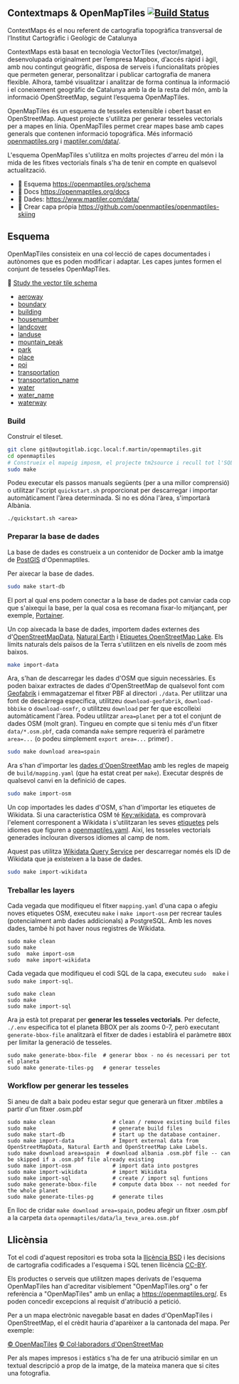 ## Contextmaps & OpenMapTiles [![Build Status](https://github.com/openmaptiles/openmaptiles/workflows/OMT_CI/badge.svg?branch=master)](https://github.com/openmaptiles/openmaptiles/actions)

ContextMaps és el nou referent de cartografia topogràfica transversal de l’Institut Cartogràfic i Geològic de Catalunya

ContextMaps està basat en tecnologia VectorTiles (vector/imatge), desenvolupada originalment per l’empresa Mapbox, d’accés ràpid i àgil, amb nou contingut geogràfic, disposa de serveis i funcionalitats pròpies que permeten generar, personalitzar i publicar cartografia de manera flexible. Alhora, també visualitzar i analitzar de forma contínua la informació i el coneixement geogràfic de Catalunya amb la de la resta del món, amb la informació OpenStreetMap, seguint l’esquema OpenMapTiles.

OpenMapTiles és un esquema de tesseles extensible i obert basat en OpenStreetMap. Aquest projecte s'utilitza per generar tesseles vectorials per a mapes en línia. OpenMapTiles permet crear mapes base amb capes generals que contenen informació topogràfica. Més informació [openmaptiles.org](https://openmaptiles.org/) i [maptiler.com/data/](https://www.maptiler.com/data/).

L'esquema OpenMapTiles s'utilitza en molts projectes d'arreu del món i la mida de les fitxes vectorials finals s'ha de tenir en compte en qualsevol actualització.

- :link: Esquema https://openmaptiles.org/schema
- :link: Docs https://openmaptiles.org/docs
- :link: Dades: https://www.maptiler.com/data/
- :link: Crear capa própia https://github.com/openmaptiles/openmaptiles-skiing

## Esquema

OpenMapTiles consisteix en una col·lecció de capes documentades i autònomes que es poden modificar i adaptar.
Les capes juntes formen el conjunt de tesseles OpenMapTiles.

:link: [Study the vector tile schema](http://openmaptiles.org/schema)

- [aeroway](https://openmaptiles.org/schema/#aeroway)
- [boundary](https://openmaptiles.org/schema/#boundary)
- [building](https://openmaptiles.org/schema/#building)
- [housenumber](https://openmaptiles.org/schema/#housenumber)
- [landcover](https://openmaptiles.org/schema/#landcover)
- [landuse](https://openmaptiles.org/schema/#landuse)
- [mountain_peak](https://openmaptiles.org/schema/#mountain_peak)
- [park](https://openmaptiles.org/schema/#park)
- [place](https://openmaptiles.org/schema/#place)
- [poi](https://openmaptiles.org/schema/#poi)
- [transportation](https://openmaptiles.org/schema/#transportation)
- [transportation_name](https://openmaptiles.org/schema/#transportation_name)
- [water](https://openmaptiles.org/schema/#water)
- [water_name](https://openmaptiles.org/schema/#water_name)
- [waterway](https://openmaptiles.org/schema/#waterway)

### Build

Construir el tileset.

```bash
git clone git@autogitlab.icgc.local:f.martin/openmaptiles.git
cd openmaptiles
# Construeix el mapeig imposm, el projecte tm2source i recull tot l'SQL
sudo make
```

Podeu executar els passos manuals següents (per a una millor comprensió) o utilitzar l'script `quickstart.sh` proporcionat per descarregar i importar automàticament l'àrea determinada. Si no es dóna l'àrea, s'importarà Albània.

```
./quickstart.sh <area>
```

### Preparar la base de dades

La base de dades es construeix a un contenidor de Docker amb la imatge de [PostGIS](https://hub.docker.com/r/openmaptiles/postgis) d'Openmaptiles. 

Per aixecar la base de dades.

```bash
sudo make start-db
```

El port al qual ens podem conectar a la base de dades pot canviar cada cop que s'aixequi la base, per la qual cosa es recomana fixar-lo mitjançant, per exemple, [Portainer](https://www.portainer.io/).

Un cop aixecada la base de dades, importem dades externes des d'[OpenStreetMapData](http://osmdata.openstreetmap.de/), [Natural Earth](http://www.naturalearthdata.com/) i [Etiquetes OpenStreetMap Lake](https://github.com/lukasmartinelli/osm-lakelines). Els límits naturals dels països de la Terra s'utilitzen en els nivells de zoom més baixos.

```bash
make import-data
```

Ara, s'han de descarregar les dades d'OSM que siguin necessàries. Es poden baixar extractes de dades d'OpenStreetMap de qualsevol font com [Geofabrik](http://download.geofabrik.de/) i emmagatzemar el fitxer PBF al directori `./data`. Per utilitzar una font de descàrrega específica, utilitzeu `download-geofabrik`, `download-bbbike` o `download-osmfr`, o utilitzeu `download` per fer que escolleixi automàticament l'àrea. Podeu utilitzar `area=planet` per a tot el conjunt de dades OSM (molt gran). Tingueu en compte que si teniu més d'un fitxer `data/*.osm.pbf`, cada comanda `make` sempre requerirà el paràmetre `area=...` (o podeu simplement `export area=...` primer) .

```bash
sudo make download area=spain
```

Ara s'han d'importar les [dades d'OpenStreetMap](https://github.com/openmaptiles/openmaptiles-tools/tree/master/docker/import-osm) amb les regles de mapeig de
`build/mapping.yaml` (que ha estat creat per `make`). Executar després de qualsevol canvi en la definició de capes.

```bash
sudo make import-osm
```

Un cop importades les dades d'OSM, s'han d'importar les etiquetes de Wikidata. Si una característica OSM té [Key:wikidata](https://wiki.openstreetmap.org/wiki/Key:wikidata), es comprovarà l'element corresponent a Wikidata i s'utilitzaran les seves [etiquetes](https://www.wikidata.org/wiki/Help:Label) pels idiomes que figuren a [openmaptiles.yaml](openmaptiles.yaml). Així, les tesseles vectorials generades inclouran diversos idiomes al camp de nom.

Aquest pas utilitza [Wikidata Query Service](https://query.wikidata.org) per descarregar només els ID de Wikidata que ja existeixen a la base de dades.

```bash
sudo make import-wikidata
```

### Treballar les layers
Cada vegada que modifiqueu el fitxer `mapping.yaml` d'una capa o afegiu noves etiquetes OSM, executeu `make` i `make import-osm` per recrear taules (potencialment amb dades addicionals) a PostgreSQL. Amb les noves dades, també hi pot haver nous registres de Wikidata.
```
sudo make clean
sudo make
sudo  make import-osm
sudo  make import-wikidata
```

Cada vegada que modifiqueu el codi SQL de la capa, executeu `sudo  make` i `sudo make import-sql`.

```
sudo make clean
sudo make
sudo make import-sql
```

Ara ja està tot preparat per **generar les tesseles vectorials**. Per defecte, `./.env` especifica tot el planeta BBOX per als zooms 0-7, però executant `generate-bbox-file` analitzarà el fitxer de dades i establirà el paràmetre `BBOX` per limitar la generació de tesseles.

```
sudo make generate-bbox-file  # generar bbox - no és necessari per tot el planeta
sudo make generate-tiles-pg   # generar tesseles
```

### Workflow per generar les tesseles
Si aneu de dalt a baix podeu estar segur que generarà un fitxer .mbtiles a partir d'un fitxer .osm.pbf
```
sudo make clean                  # clean / remove existing build files
sudo make                        # generate build files
sudo make start-db               # start up the database container.
sudo make import-data            # Import external data from OpenStreetMapData, Natural Earth and OpenStreetMap Lake Labels.
sudo make download area=spain  # download albania .osm.pbf file -- can be skipped if a .osm.pbf file already existing
sudo make import-osm             # import data into postgres
sudo make import-wikidata        # import Wikidata
sudo make import-sql             # create / import sql funtions 
sudo make generate-bbox-file     # compute data bbox -- not needed for the whole planet
sudo make generate-tiles-pg      # generate tiles
```
En lloc de cridar `make download area=spain`, podeu afegir un fitxer .osm.pbf a la carpeta `data` `openmaptiles/data/la_teva_area.osm.pbf`


## Llicènsia

Tot el codi d'aquest repositori es troba sota la [llicència BSD](./LICENSE.md) i les decisions de cartografia codificades a l'esquema i SQL tenen llicència [CC-BY](./LICENSE.md).

Els productes o serveis que utilitzen mapes derivats de l'esquema OpenMapTiles han d'acreditar visiblement "OpenMapTiles.org" o fer referència a "OpenMapTiles" amb un enllaç a https://openmaptiles.org/. Es poden concedir excepcions al requisit d'atribució a petició.

Per a un mapa electrònic navegable basat en dades d'OpenMapTiles i OpenStreetMap, el
el crèdit hauria d'aparèixer a la cantonada del mapa. Per exemple:

[© OpenMapTiles](https://openmaptiles.org/) [© Col·laboradors d'OpenStreetMap](https://www.openstreetmap.org/copyright)

Per als mapes impresos i estàtics s'ha de fer una atribució similar en un textual
descripció a prop de la imatge, de la mateixa manera que si cites una fotografia.
